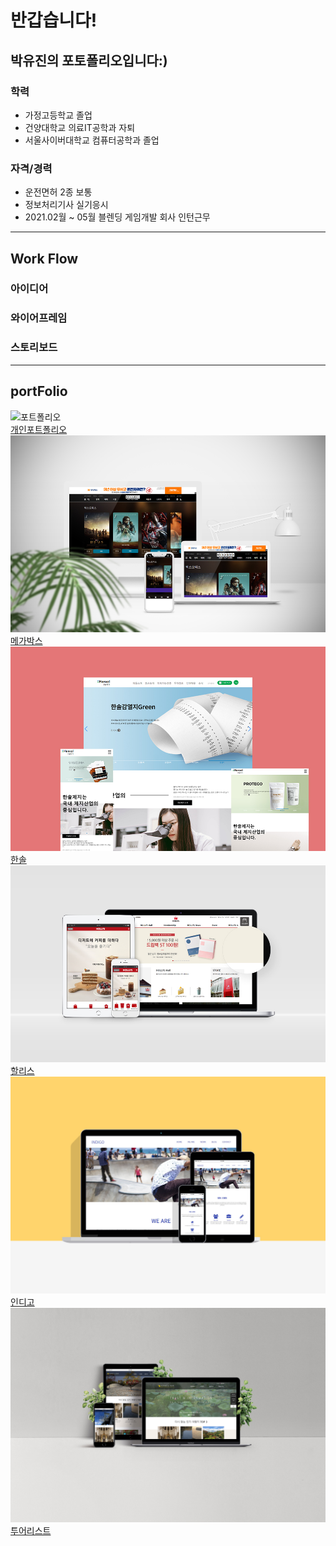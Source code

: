# 반갑습니다! 
## 박유진의 포토폴리오입니다:)

### 학력
* 가정고등학교 졸업
* 건양대학교 의료IT공학과 자퇴
* 서울사이버대학교 컴퓨터공학과 졸업 

### 자격/경력
* 운전면허 2종 보통
* 정보처리기사 실기응시
* 2021.02월 ~ 05월 블렌딩 게임개발 회사 인턴근무

***
## Work Flow
### 아이디어
### 와이어프레임
### 스토리보드
***
## portFolio
![포트폴리오]()  
[개인포트폴리오](https://rtt1006-portfolio.github.io/Project-2/)  
![메가박스](./images/megabox.jpg)
[메가박스](https://rtt1006-portfolio.github.io/Megabox/)  
![한솔](./images/hansol.jpg)
[한솔](https://rtt1006-portfolio.github.io/Hansole/)  
![할리스](./images/hollys.jpg)
[할리스](https://github.com/rtt1006-portfolio/Hollys)  
![인디고](./images/indigo.jpg)
[인디고](https://rtt1006-portfolio.github.io/Indigo/)  
![투어리스트](./images/tourist.jpg)
[투어리스트](https://rtt1006-portfolio.github.io/Tourist/)
